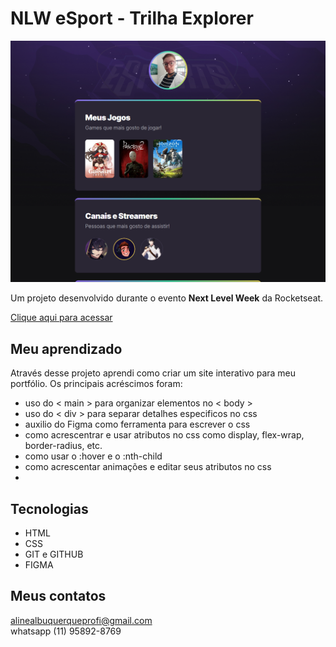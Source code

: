 # NLW eSport - Trilha Explorer

![preview](./.github/preview.png)

Um projeto desenvolvido durante o evento
<b>Next Level Week</b> da Rocketseat.

[Clique aqui para acessar](https://linest-10.github.io/NLW-explorer/)

## <b>Meu aprendizado</b>

Através desse projeto aprendi como criar um site interativo para meu portfólio.
Os principais acréscimos foram:</br>

- uso do < main > para organizar elementos no < body >
- uso do < div > para separar detalhes especificos no css
- auxilio do Figma como ferramenta para escrever o css
- como acrescentrar e usar atributos no css como display, flex-wrap, border-radius, etc.
- como usar o :hover e o :nth-child
- como acrescentar animações e editar seus atributos no css
- 

## <b>Tecnologias</b>

- HTML
- CSS
- GIT e GITHUB
- FIGMA

## <b>Meus contatos</b>

alinealbuquerqueprofi@gmail.com</br>
whatsapp (11) 95892-8769